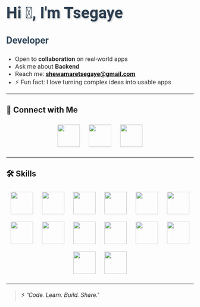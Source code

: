 # Hi 👋, I'm Tsegaye
### Developer
- Open to **collaboration** on real-world apps
- Ask me about **Backend**
- Reach me: **shewamaretsegaye@gmail.com**
- ⚡ Fun fact: I love turning complex ideas into usable apps

---
## 🔗 Connect with Me
<p align="center">
  <a href="https://linkedin.com/in/your-linkedin" target="_blank"><img src="https://img.icons8.com/color/96/000000/linkedin.png" width="60" height="60" /></a>
  <a href="mailto:shewamaretsegaye@gmail.com"><img src="https://img.icons8.com/color/96/000000/gmail.png" width="60" height="60" /></a>
  <a href="https://github.com/tse-coder"><img src="https://img.icons8.com/color/96/000000/github.png" width="60" height="60" /></a>
</p>

---
## 🛠️ Skills
<p align="center">
  <img src="https://img.icons8.com/color/96/000000/html-5.png" width="60" height="60" />
  <img src="https://img.icons8.com/color/96/000000/css3.png" width="60" height="60" />
  <img src="https://img.icons8.com/color/96/000000/javascript.png" width="60" height="60" />
  <img src="https://img.icons8.com/color/96/000000/tailwind_css.png" width="60" height="60" />
  <img src="https://img.icons8.com/color/96/000000/react-native.png" width="60" height="60" />
  <img src="https://img.icons8.com/color/96/000000/nextjs.png" width="60" height="60" />
  <img src="https://img.icons8.com/color/96/000000/nodejs.png" width="60" height="60" />
  <img src="https://img.icons8.com/color/96/000000/express.png" width="60" height="60" />
  <img src="https://img.icons8.com/color/96/000000/mongodb.png" width="60" height="60" />
  <img src="https://img.icons8.com/color/96/000000/socket.io.png" width="60" height="60" />
  <img src="https://img.icons8.com/color/96/000000/java-coffee-cup-logo.png" width="60" height="60" />
  <img src="https://img.icons8.com/color/96/000000/c-plus-plus-logo.png" width="60" height="60" />
  <img src="https://img.icons8.com/color/96/000000/python.png" width="60" height="60" />
  <img src="https://img.icons8.com/color/96/000000/svelte.png" width="60" height="60" />
</p>

---
> ⚡ _"Code. Learn. Build. Share."_

<style>
  h1, h3, p, ul, li {
    font-family: 'Roboto', sans-serif;
  }
  h1 {
    font-size: 3em;
    color: #2c3e50;
    text-shadow: 2px 2px 4px rgba(0,0,0,0.2);
  }
  h3 {
    font-size: 1.8em;
    color: #34495e;
  }
  p, li {
    font-size: 1.2em;
    color: #333;
  }
  img {
    margin: 10px;
    transition: transform 0.3s ease;
  }
  img:hover {
    transform: scale(1.2);
  }
</style>
